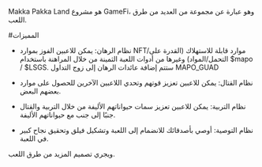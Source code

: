 Makka Pakka Land هو مشروع GameFi، وهو عبارة عن مجموعة من العديد من طرق اللعب.

#المميزات
- نظام الرهان: يمكن للاعبين الفوز بموارد NFT/موارد قابلة للاستهلاك (القدرة على التحمل/المواد) وغيرها من أدوات اللعبة الثمينة من خلال المراهنة باستخدام $mapo / $LSGS. ستتم إضافة عائدات الرهان إلى زوج التداول MAPO_GUAD

- نظام القتال: يمكن للاعبين تعزيز قوتهم وتحدي اللاعبين الآخرين للحصول على موارد بعضهم البعض.

- نظام التربية: يمكن للاعبين تعزيز سمات حيواناتهم الأليفة من خلال التربية والقتال جنبًا إلى جنب مع حيواناتهم الأليفة.

- نظام التوصية: أوصي بأصدقائك للانضمام إلى اللعبة وتشكيل فيلق وتحقيق نجاح كبير في اللعبة.

ويجري تصميم المزيد من طرق اللعب.